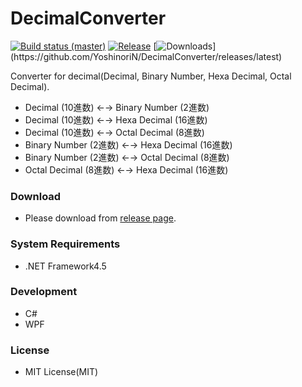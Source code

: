 # DecimalConverter

[![Build status (master)](https://ci.appveyor.com/api/projects/status/tbfok5u93tb2pdlv/branch/master?svg=true)](https://ci.appveyor.com/project/YoshinoriN/decimalconverter)
[![Release](https://img.shields.io/github/release/YoshinoriN/DecimalConverter.svg?style=flat-square)](https://github.com/YoshinoriN/DecimalConverter/releases/latest)
[![Downloads](https://img.shields.io/github/downloads/YoshinoriN/DecimalConverter/total.svg?)](https://github.com/YoshinoriN/DecimalConverter/releases/latest)


Converter for decimal(Decimal, Binary Number, Hexa Decimal, Octal Decimal).

* Decimal (10進数) ←→ Binary Number (2進数)
* Decimal (10進数) ←→ Hexa Decimal (16進数)
* Decimal (10進数) ←→ Octal Decimal (8進数)
* Binary Number (2進数) ←→ Hexa Decimal (16進数)
* Binary Number (2進数) ←→ Octal Decimal (8進数)
* Octal Decimal (8進数) ←→ Hexa Decimal (16進数)

### Download

* Please download from [release page](https://github.com/YoshinoriN/DecimalConverter/releases). 

### System Requirements

* .NET Framework4.5

### Development

* C#
* WPF

### License

* MIT License(MIT) 
